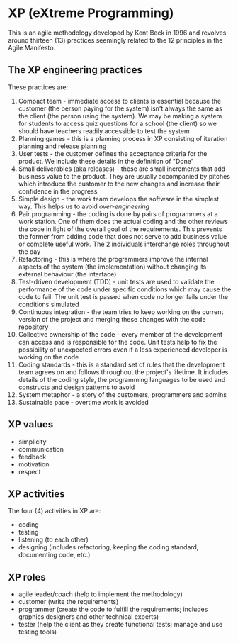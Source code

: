 # XP (eXtreme Programming)
This is an agile methodology developed by Kent Beck in 1996 and revolves around thirteen (13)
practices seemingly related to the 12 principles in the Agile Manifesto.

## The XP engineering practices
These practices are:
1. Compact team - immediate access to clients is essential because the customer (the person paying for the system) isn't always 
the same as the client (the person using the system). We may be making a system for students to access quiz questions for
a school (the client) so we should have teachers readily accessible to test the system
2. Planning games - this is a planning process in XP consisting of iteration planning and release planning
3. User tests - the customer defines the acceptance criteria for the product. We include these details in the definition of "Done"
4. Small deliverables (aka releases) - these are small increments that add business value to the product.
They are usually accompanied by pitches which introduce the customer to the new changes and increase their confidence in the progress
5. Simple design - the work team develops the software in the simplest way. This helps us to avoid *over-engineering*
6. Pair programming - the coding is done by pairs of programmers at a work station. One of them does the actual coding and the other reviews the code
in light of the overall goal of the requirements. This prevents the former from adding code that does not serve to add business value or complete useful 
work. The 2 individuals interchange roles throughout the day
7. Refactoring - this is where the programmers improve the internal aspects of the system (the implementation) without changing its external behaviour (the interface)
8. Test-driven development (TDD) - unit tests are used to validate the performance of the code under specific conditions which may cause the code to fail. The unit test
is passed when code no longer fails under the conditions simulated
9. Continuous integration - the team tries to keep working on the current version of the project and merging these changes with the code repository
10. Collective ownership of the code - every member of the development can access and is responsible for the code. Unit tests help to fix the possibility of unexpected errors
even if a less experienced developer is working on the code
11. Coding standards - this is a standard set of rules that the development team agrees on and follows throughout the project's lifetime.
It includes details of the coding style, the programming languages to be used and constructs and design patterns to avoid
12. System metaphor - a story of the customers, programmers and admins
13. Sustainable pace - overtime work is avoided

## XP values
- simplicity
- communication
- feedback
- motivation
- respect

## XP activities
The four (4) activities in XP are:
- coding
- testing
- listening (to each other)
- designing (includes refactoring, keeping the coding standard, documenting code, etc.)

## XP roles
- agile leader/coach (help to implement the methodology)
- customer (write the requirements)
- programmer (create the code to fulfill the requirements; includes graphics designers and other technical experts)
- tester (help the client as they create functional tests; manage and use testing tools)


